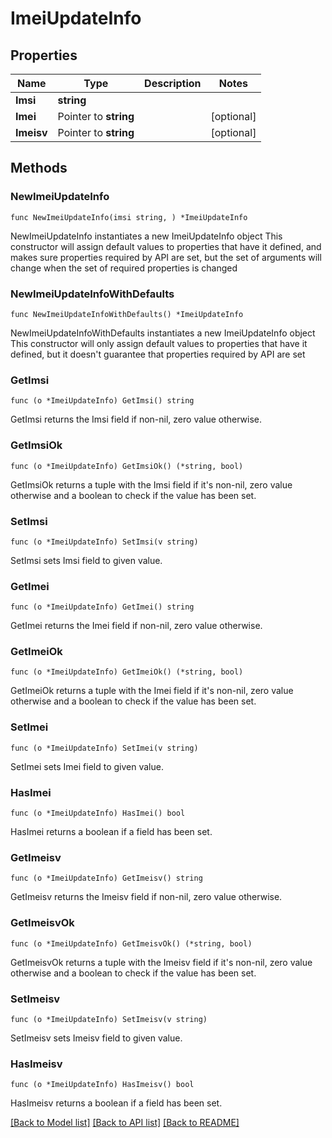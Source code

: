 # ImeiUpdateInfo

## Properties

Name | Type | Description | Notes
------------ | ------------- | ------------- | -------------
**Imsi** | **string** |  | 
**Imei** | Pointer to **string** |  | [optional] 
**Imeisv** | Pointer to **string** |  | [optional] 

## Methods

### NewImeiUpdateInfo

`func NewImeiUpdateInfo(imsi string, ) *ImeiUpdateInfo`

NewImeiUpdateInfo instantiates a new ImeiUpdateInfo object
This constructor will assign default values to properties that have it defined,
and makes sure properties required by API are set, but the set of arguments
will change when the set of required properties is changed

### NewImeiUpdateInfoWithDefaults

`func NewImeiUpdateInfoWithDefaults() *ImeiUpdateInfo`

NewImeiUpdateInfoWithDefaults instantiates a new ImeiUpdateInfo object
This constructor will only assign default values to properties that have it defined,
but it doesn't guarantee that properties required by API are set

### GetImsi

`func (o *ImeiUpdateInfo) GetImsi() string`

GetImsi returns the Imsi field if non-nil, zero value otherwise.

### GetImsiOk

`func (o *ImeiUpdateInfo) GetImsiOk() (*string, bool)`

GetImsiOk returns a tuple with the Imsi field if it's non-nil, zero value otherwise
and a boolean to check if the value has been set.

### SetImsi

`func (o *ImeiUpdateInfo) SetImsi(v string)`

SetImsi sets Imsi field to given value.


### GetImei

`func (o *ImeiUpdateInfo) GetImei() string`

GetImei returns the Imei field if non-nil, zero value otherwise.

### GetImeiOk

`func (o *ImeiUpdateInfo) GetImeiOk() (*string, bool)`

GetImeiOk returns a tuple with the Imei field if it's non-nil, zero value otherwise
and a boolean to check if the value has been set.

### SetImei

`func (o *ImeiUpdateInfo) SetImei(v string)`

SetImei sets Imei field to given value.

### HasImei

`func (o *ImeiUpdateInfo) HasImei() bool`

HasImei returns a boolean if a field has been set.

### GetImeisv

`func (o *ImeiUpdateInfo) GetImeisv() string`

GetImeisv returns the Imeisv field if non-nil, zero value otherwise.

### GetImeisvOk

`func (o *ImeiUpdateInfo) GetImeisvOk() (*string, bool)`

GetImeisvOk returns a tuple with the Imeisv field if it's non-nil, zero value otherwise
and a boolean to check if the value has been set.

### SetImeisv

`func (o *ImeiUpdateInfo) SetImeisv(v string)`

SetImeisv sets Imeisv field to given value.

### HasImeisv

`func (o *ImeiUpdateInfo) HasImeisv() bool`

HasImeisv returns a boolean if a field has been set.


[[Back to Model list]](../README.md#documentation-for-models) [[Back to API list]](../README.md#documentation-for-api-endpoints) [[Back to README]](../README.md)


